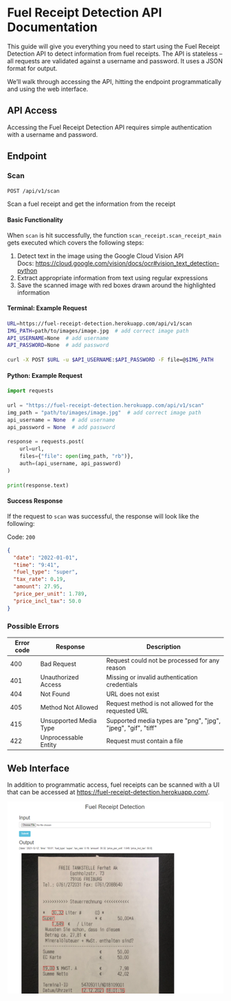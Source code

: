 # Fuel Receipt Detection API Documentation

This guide will give you everything you need to start using the Fuel Receipt Detection
API to detect information from fuel receipts. The API is stateless – all requests are
validated against a username and password. It uses a JSON format for output.

We’ll walk through accessing the API, hitting the endpoint programmatically and using the
web interface.

## API Access <a name="access"></a>

Accessing the Fuel Receipt Detection API requires simple authentication with a username
and password.

## Endpoint

### Scan

`POST /api/v1/scan`

Scan a fuel receipt and get the information from the receipt

#### Basic Functionality

When `scan` is hit successfully, the function `scan_receipt.scan_receipt_main`
gets executed which covers the following steps:

1. Detect text in the image using the Google Cloud Vision API<br>
    Docs: https://cloud.google.com/vision/docs/ocr#vision_text_detection-python
2. Extract appropriate information from text using regular expressions
3. Save the scanned image with red boxes drawn around the highlighted information

#### Terminal: Example Request

```bash
URL=https://fuel-receipt-detection.herokuapp.com/api/v1/scan
IMG_PATH=path/to/images/image.jpg  # add correct image path
API_USERNAME=None  # add username
API_PASSWORD=None  # add password

curl -X POST $URL -u $API_USERNAME:$API_PASSWORD -F file=@$IMG_PATH
```

#### Python: Example Request

```python
import requests

url = "https://fuel-receipt-detection.herokuapp.com/api/v1/scan"
img_path = "path/to/images/image.jpg"  # add correct image path
api_username = None  # add username
api_password = None  # add password

response = requests.post(
    url=url,
    files={"file": open(img_path, "rb")},
    auth=(api_username, api_password)
)

print(response.text)
```

#### Success Response

If the request to `scan` was successful, the response will look like the following: 

Code: `200`

```json
{
  "date": "2022-01-01",
  "time": "9:41",
  "fuel_type": "super",
  "tax_rate": 0.19,
  "amount": 27.95,
  "price_per_unit": 1.789,
  "price_incl_tax": 50.0
}
```

### Possible Errors

| Error code | Response | Description |
| --- | --- | --- |
| 400 | Bad Request | Request could not be processed for any reason
| 401 | Unauthorized Access | Missing or invalid authentication credentials
| 404 | Not Found | URL does not exist
| 405 | Method Not Allowed | Request method is not allowed for the requested URL
| 415 | Unsupported Media Type | Supported media types are "png", "jpg", "jpeg", "gif", "tiff"
| 422 | Unprocessable Entity | Request must contain a file

## Web Interface

In addition to programmatic access, fuel receipts can be scanned with a UI that can be
accessed at https://fuel-receipt-detection.herokuapp.com/.

![Web interface](static/files/web_interface.png)
